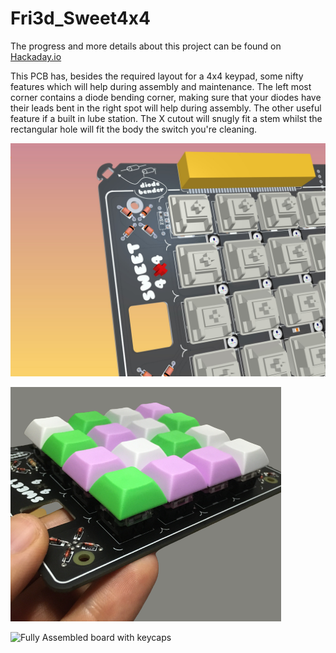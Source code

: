# Fri3d_Sweet4x4

The progress and more details about this project can be found on [Hackaday.io](https://hackaday.io/project/186574-sweet-4x4)

This PCB has, besides the required layout for a 4x4 keypad, some nifty features which will help during assembly and maintenance. The left most corner contains a diode bending corner, making sure that your diodes have their leads bent in the right spot will help during assembly. The other useful feature if a built in lube station. The X cutout will snugly fit a stem whilst the rectangular hole will  fit the body the switch you're cleaning.

![Fully Assembled board with keycaps](media/PCB_Design_Highlight.jpg)

![Fully Assembled board with keycaps](media/Fully_Assembled_NoBG.png)

![Fully Assembled board with keycaps](media/PCB_Closeup.jpg)